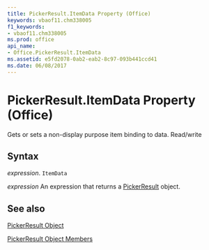 ```yaml
---
title: PickerResult.ItemData Property (Office)
keywords: vbaof11.chm338005
f1_keywords:
- vbaof11.chm338005
ms.prod: office
api_name:
- Office.PickerResult.ItemData
ms.assetid: e5fd2078-0ab2-eab2-8c97-093b441ccd41
ms.date: 06/08/2017
---
```



# PickerResult.ItemData Property (Office)

Gets or sets a non-display purpose item binding to data. Read/write


## Syntax

 _expression_. `ItemData`

 _expression_ An expression that returns a [PickerResult](./Office.PickerResult.md) object.


## See also


[PickerResult Object](Office.PickerResult.md)



[PickerResult Object Members](./overview/pickerresult-members-office.md)


